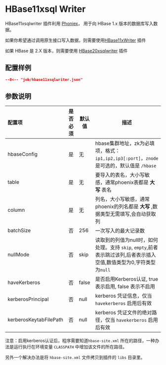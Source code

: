 # HBase11xsql Writer

HBase11xsqlwriter 插件利用 [Phoniex](https://phoenix.apache.org)， 用于向 HBase 1.x 版本的数据库写入数据。

如果你希望通过调用原生接口写入数据，则需要使用[HBase11xWriter](../hbase11xwriter) 插件

如果 HBase 是 2.X 版本，则需要使用 [HBase20xsqlwriter](../hbase20xsqlwriter) 插件

## 配置样例

```json
--8<-- "job/hbase11xsqlwriter.json"
```

## 参数说明

| 配置项                 | 是否必须 | 默认值 | 描述                                                                                                          |
| :--------------------- | :------: | ------ | ----------------------------------------------------------------------------------------------------------|
| hbaseConfig            |    是    | 无     | hbase集群地址，zk为必填项，格式：`ip1,ip2,ip3[:port]`，`znode` 是可选的，默认值是 `/hbase`                                    |
| table                  |    是    | 无     | 要导入的表名，大小写敏感，通常phoenix表都是 **大写** 表名                                                             |
| column                 |    是    | 无     | 列名，大小写敏感，通常phoenix的列名都是 **大写** ,数据类型无需填写,会自动获取列                                       |
| batchSize              |    否    | 256    | 一次写入的最大记录数                                                                                                |
| nullMode               |    否    | skip   | 读取到的列值为null时，如何处理。支持 `skip`, `empty`,前者表示跳过该列,后者表示插入空值,数值类型为0,字符类型为`null` |
| haveKerberos           |    否    | false  | 是否启用Kerberos认证, true 表示启用, false 表示不启用                                                               |
| kerberosPrincipal      |    否    | null   | kerberos 凭证信息，仅当 `havekerberos` 启用后有效                                                                   |
| kerberosKeytabFilePath |    否    | null   | kerberos 凭证文件的绝对路径，仅当 `havekerberos` 启用后有效                                                         |

注意：启用kerberos认证后，程序需要知道`hbase-site.xml` 所在的路径，一种办法是运行执行在环境变量 `CLASSPATH` 中增加该文件的所在路径。

另外一个解决办法是将 `hbase-site.xml` 文件拷贝到插件的 `libs` 目录里。 
